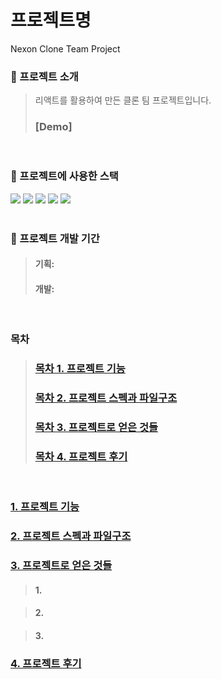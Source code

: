 
# 프로젝트명
Nexon Clone Team Project

### 📍 프로젝트 소개
> 리액트를 활용하여 만든 클론 팀 프로젝트입니다.
>
> ### [Demo]

<br/>

### 📍 프로젝트에 사용한 스택

<div> 
	
<img src="https://img.shields.io/badge/React-61DAFB?style=flat-square&logo=React&logoColor=black"/>
<img src="https://img.shields.io/badge/JavaScript-F7DF1E?style=flat-square&logo=JavaScript&logoColor=black"/>
<img src="https://img.shields.io/badge/Node.js-339933?style=flat-square&logo=Node.js&logoColor=white"/>
<img src="https://img.shields.io/badge/HTML5-E34F26?style=flat-square&logo=HTML5&logoColor=white"/>
<img src="https://img.shields.io/badge/CSS3-1572B6?style=flat-square&logo=Css3&logoColor=white"/>
</div>

<br/>

### 📍 프로젝트 개발 기간
> #### 기획: 
> #### 개발: 
  
<br/>

### 목차

> ### [목차 1. 프로젝트 기능](#1-프로젝트-기능)
>
>
> ### [목차 2. 프로젝트 스펙과 파일구조](#2-프로젝트-스펙과-파일구조)
>
> ### [목차 3. 프로젝트로 얻은 것들](#3-프로젝트로-얻은-것들)
>
>
> ### [목차 4. 프로젝트 후기](#4-프로젝트-후기)
>
<br/>

### [1. 프로젝트 기능](#목차-1-프로젝트-기능)

### [2. 프로젝트 스펙과 파일구조](#목차-2-프로젝트-스펙과-파일구조)

### [3. 프로젝트로 얻은 것들](#목차-3-프로젝트로-얻은-것들)

> #### 1. 

> #### 2. 

> #### 3.

### [4. 프로젝트 후기](#목차-4-프로젝트-후기)


